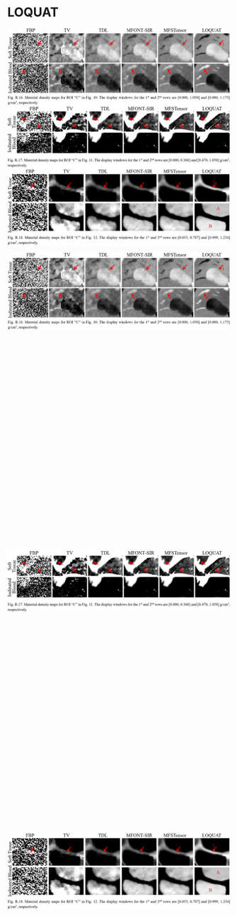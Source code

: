 # LOQUAT
![Material density maps for ROI “C” in Fig. 10.](Images/FigR16.png)
![Material density maps for ROI “C” in Fig. 11.](Images/FigR17.png)
![Material density maps for ROI “C” in Fig. 12.](Images/FigR18.png)

<p align="center">
  <img src="Images/FigR16.png" alt="Material density maps for ROI “C” in Fig. 10." style="display: block; margin-bottom: 500px;"/>
  <img src="Images/FigR17.png" alt="Material density maps for ROI “C” in Fig. 11." style="display: block; margin-bottom: 500px;"/>
  <img src="Images/FigR18.png" alt="Material density maps for ROI “C” in Fig. 12." style="display: block;"/>
</p>
